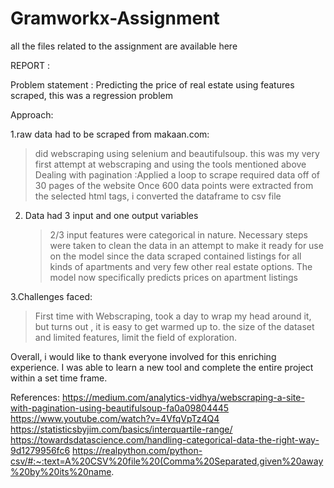# Gramworkx-Assignment
all the files related to the assignment are available here

REPORT : 

Problem statement : Predicting the price of real estate using features scraped, this was a regression problem

Approach:

1.raw data had to be scraped from makaan.com:
   > did webscraping using selenium and beautifulsoup.
   > this was my very first attempt at webscraping and using the tools mentioned above
   > Dealing with pagination :Applied a loop to scrape required data off of 30 pages of the website
   > Once 600 data points were extracted from the selected html tags, i converted the dataframe to csv file

2. Data had 3 input and one output variables
   > 2/3 input features were categorical in nature.
   > Necessary steps were taken to clean the data in an attempt to make it ready for use on the model
   > since the data scraped contained listings for all kinds of apartments and very few other real estate options.
   > The model now specifically predicts prices on apartment listings

3.Challenges faced:
   > First time with Webscraping, took a day to wrap my head around it, but turns out , it is easy to get warmed up to.
   > the size of the dataset and limited features, limit the field of exploration.

Overall, i would like to thank everyone involved for this enriching experience.
I was able to learn a new tool and complete the entire project within a set time frame.

References:
https://medium.com/analytics-vidhya/webscraping-a-site-with-pagination-using-beautifulsoup-fa0a09804445
https://www.youtube.com/watch?v=4VfqVpTz4Q4
https://statisticsbyjim.com/basics/interquartile-range/
https://towardsdatascience.com/handling-categorical-data-the-right-way-9d1279956fc6
https://realpython.com/python-csv/#:~:text=A%20CSV%20file%20(Comma%20Separated,given%20away%20by%20its%20name.

